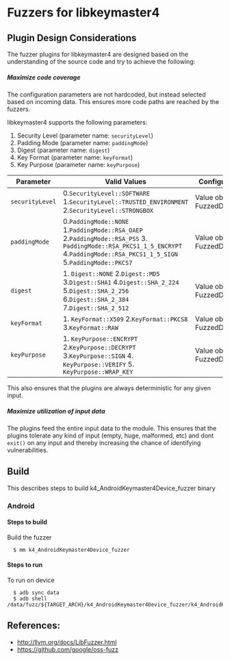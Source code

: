 # Fuzzers for libkeymaster4

## Plugin Design Considerations
The fuzzer plugins for libkeymaster4 are designed based on the understanding of the
source code and try to achieve the following:

##### Maximize code coverage
The configuration parameters are not hardcoded, but instead selected based on
incoming data. This ensures more code paths are reached by the fuzzers.

libkeymaster4 supports the following parameters:
1. Security Level (parameter name: `securityLevel`)
2. Padding Mode (parameter name: `paddingMode`)
3. Digest (parameter name: `digest`)
4. Key Format (parameter name: `keyFormat`)
5. Key Purpose (parameter name: `keyPurpose`)

| Parameter| Valid Values| Configured Value|
|------------- |-------------| ----- |
| `securityLevel` | 0.`SecurityLevel::SOFTWARE` 1.`SecurityLevel::TRUSTED_ENVIRONMENT` 2.`SecurityLevel::STRONGBOX`| Value obtained from FuzzedDataProvider|
| `paddingMode` | 0.`PaddingMode::NONE` 1.`PaddingMode::RSA_OAEP` 2.`PaddingMode::RSA_PSS` 3. `PaddingMode::RSA_PKCS1_1_5_ENCRYPT` 4.`PaddingMode::RSA_PKCS1_1_5_SIGN` 5.`PaddingMode::PKCS7`| Value obtained from FuzzedDataProvider|
| `digest` | 1. `Digest::NONE` 2.`Digest::MD5` 3.`Digest::SHA1` 4.`Digest::SHA_2_224` 5.`Digest::SHA_2_256` 6.`Digest::SHA_2_384`  7.`Digest::SHA_2_512`| Value obtained from FuzzedDataProvider|
| `keyFormat` | 1. `KeyFormat::X509` 2.`KeyFormat::PKCS8` 3.`KeyFormat::RAW`| Value obtained from FuzzedDataProvider|
| `keyPurpose` | 1. `KeyPurpose::ENCRYPT` 2.`KeyPurpose::DECRYPT` 3.`KeyPurpose::SIGN` 4. `KeyPurpose::VERIFY` 5. `KeyPurpose::WRAP_KEY`| Value obtained from FuzzedDataProvider|

This also ensures that the plugins are always deterministic for any given input.

##### Maximize utilization of input data
The plugins feed the entire input data to the module.
This ensures that the plugins tolerate any kind of input (empty, huge,
malformed, etc) and dont `exit()` on any input and thereby increasing the
chance of identifying vulnerabilities.

## Build

This describes steps to build k4_AndroidKeymaster4Device_fuzzer binary

### Android

#### Steps to build
Build the fuzzer
```
  $ mm k4_AndroidKeymaster4Device_fuzzer
```
#### Steps to run
To run on device
```
  $ adb sync data
  $ adb shell /data/fuzz/${TARGET_ARCH}/k4_AndroidKeymaster4Device_fuzzer/k4_AndroidKeymaster4Device_fuzzer
```

## References:
 * http://llvm.org/docs/LibFuzzer.html
 * https://github.com/google/oss-fuzz
